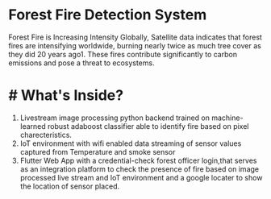 # Forest Fire Detection System
Forest Fire is Increasing Intensity Globally, Satellite data indicates that forest fires are intensifying worldwide, burning nearly twice as much tree cover as they did 20 years ago1. These fires contribute significantly to carbon emissions and pose a threat to ecosystems.

# # What's Inside?
1) Livestream image processing python backend trained on machine-learned robust adaboost classifier able to identify fire based on pixel charecteristics.
2) IoT environment with wifi enabled data streaming of sensor values captured from Temperature and smoke sensor
3) Flutter Web App with a credential-check forest officer login,that serves as an integration platform to check the presence of fire based on image processed live stream and IoT environment and a google locater
   to show the location of sensor placed.
